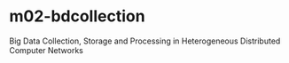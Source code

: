 # m02-bdcollection
Big Data Collection, Storage and Processing in Heterogeneous Distributed Computer Networks

